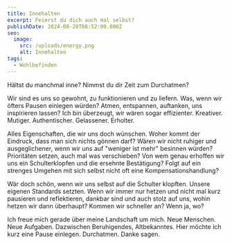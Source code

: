 ```yaml
---
title: Innehalten
excerpt: Feierst du dich auch mal selbst?
publishDate: 2024-08-20T08:52:00.000Z
seo:
  image:
    src: /uploads/energy.png
    alt: Innehalten
tags:
  - Wohlbefinden
---
```


Hältst du manchmal inne? Nimmst du dir Zeit zum Durchatmen?

Wir sind es uns so gewohnt, zu funktionieren und zu liefern. Was, wenn wir öfters Pausen einlegen würden? Atmen, entspannen, auftanken, uns inspirieren lassen? Ich bin überzeugt, wir wären sogar effizienter. Kreativer. Mutiger. Authentischer. Gelassener. Erholter.

Alles Eigenschaften, die wir uns doch wünschen. Woher kommt der Eindruck, dass man sich nichts gönnen darf? Wären wir nicht ruhiger und ausgeglichener, wenn wir uns auf "weniger ist mehr" besinnen würden? Prioritäten setzen, auch mal was verschieben? Von wem genau erhoffen wir uns ein Schulterklopfen und die ersehnte Bestätigung? Folgt auf ein strenges Umgehen mit sich selbst nicht oft eine Kompensationshandlung?

Wär doch schön, wenn wir uns selbst auf die Schulter klopften. Unsere eigenen Standards setzten. Wenn wir immer nur hetzen und nicht mal kurz pausieren und reflektieren, dankbar sind und auch stolz auf uns, wohin hetzen wir dann überhaupt? Kommen wir schneller an? Wenn ja, wo?

Ich freue mich gerade über meine Landschaft um mich. Neue Menschen. Neue Aufgaben. Dazwischen Beruhigendes, Altbekanntes. Hier möchte ich kurz eine Pause einlegen. Durchatmen. Danke sagen.
